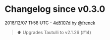 # Changelog since v0.3.0

2018/12/07 11:58 UTC - [4d5107d](https://github.com/hassio-addons/addon-tautulli/commit/4d5107d962ffa6c48f9de83437b771a120657968) by [@frenck](https://github.com/frenck)
> :arrow_up: Upgrades Tautulli to v2.1.26 (#14) 

